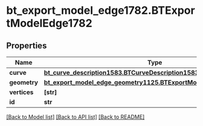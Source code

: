 # bt_export_model_edge1782.BTExportModelEdge1782

## Properties
Name | Type | Description | Notes
------------ | ------------- | ------------- | -------------
**curve** | [**bt_curve_description1583.BTCurveDescription1583**](BTCurveDescription1583.md) |  | [optional] 
**geometry** | [**bt_export_model_edge_geometry1125.BTExportModelEdgeGeometry1125**](BTExportModelEdgeGeometry1125.md) |  | [optional] 
**vertices** | **[str]** |  | [optional] 
**id** | **str** |  | [optional] 

[[Back to Model list]](../README.md#documentation-for-models) [[Back to API list]](../README.md#documentation-for-api-endpoints) [[Back to README]](../README.md)


